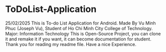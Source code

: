 # ToDoList-Application
25/02/2025
This is To-do List Application for Android. Made By Vu Minh Phuc (Joseph Vu), Student of Ho Chi Minh City College of Technology. Major: Information Technology
This is Open-Source Project, you can clone it and remake it if you want, it can become documentation for student. 
Thank you for reading my readme file. Have a nice Experience.